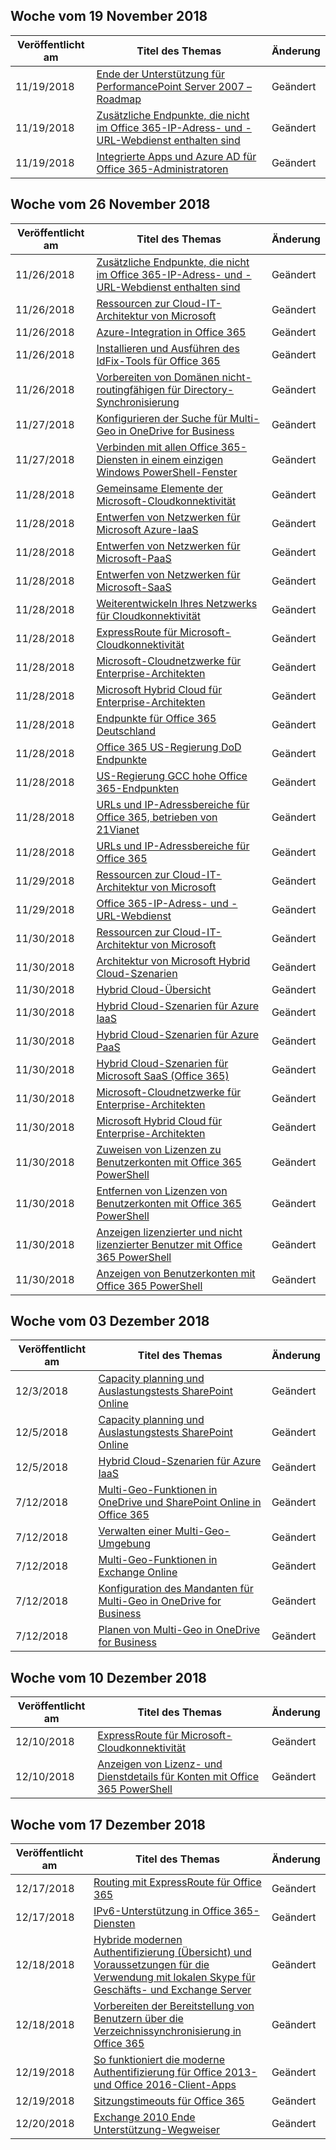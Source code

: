 <!-- This file is generated automatically each week. Changes made to this file will be overwritten.-->




## <a name="week-of-november-19-2018"></a>Woche vom 19 November 2018


| Veröffentlicht am |Titel des Themas | Änderung |
|------|------------|--------|
| 11/19/2018 | [Ende der Unterstützung für PerformancePoint Server 2007 – Roadmap](/Office365/Enterprise/pps-2007-end-of-support) | Geändert |
| 11/19/2018 | [Zusätzliche Endpunkte, die nicht im Office 365-IP-Adress- und -URL-Webdienst enthalten sind](/Office365/Enterprise/additional-office365-ip-addresses-and-urls) | Geändert |
| 11/19/2018 | [Integrierte Apps und Azure AD für Office 365-Administratoren](/Office365/Enterprise/integrated-apps-and-azure-ads) | Geändert |


## <a name="week-of-november-26-2018"></a>Woche vom 26 November 2018


| Veröffentlicht am |Titel des Themas | Änderung |
|------|------------|--------|
| 11/26/2018 | [Zusätzliche Endpunkte, die nicht im Office 365-IP-Adress- und -URL-Webdienst enthalten sind](/Office365/Enterprise/additional-office365-ip-addresses-and-urls) | Geändert |
| 11/26/2018 | [Ressourcen zur Cloud-IT-Architektur von Microsoft](/Office365/Enterprise/microsoft-cloud-it-architecture-resources) | Geändert |
| 11/26/2018 | [Azure-Integration in Office 365](/Office365/Enterprise/azure-integration) | Geändert |
| 11/26/2018 | [Installieren und Ausführen des IdFix-Tools für Office 365](/Office365/Enterprise/install-and-run-idfix) | Geändert |
| 11/26/2018 | [Vorbereiten von Domänen nicht-routingfähigen für Directory-Synchronisierung](/Office365/Enterprise/prepare-a-non-routable-domain-for-directory-synchronization) | Geändert |
| 11/27/2018 | [Konfigurieren der Suche für Multi-Geo in OneDrive for Business](/Office365/Enterprise/configure-search-for-multi-geo) | Geändert |
| 11/27/2018 | [Verbinden mit allen Office 365-Diensten in einem einzigen Windows PowerShell-Fenster](/Office365/Enterprise/powershell/connect-to-all-office-365-services-in-a-single-windows-powershell-window) | Geändert |
| 11/28/2018 | [Gemeinsame Elemente der Microsoft-Cloudkonnektivität](/Office365/Enterprise/common-elements-of-microsoft-cloud-connectivity) | Geändert |
| 11/28/2018 | [Entwerfen von Netzwerken für Microsoft Azure-IaaS](/Office365/Enterprise/designing-networking-for-microsoft-azure-iaas) | Geändert |
| 11/28/2018 | [Entwerfen von Netzwerken für Microsoft-PaaS](/Office365/Enterprise/designing-networking-for-microsoft-azure-paas) | Geändert |
| 11/28/2018 | [Entwerfen von Netzwerken für Microsoft-SaaS](/Office365/Enterprise/designing-networking-for-microsoft-saas) | Geändert |
| 11/28/2018 | [Weiterentwickeln Ihres Netzwerks für Cloudkonnektivität](/Office365/Enterprise/evolving-your-network-for-cloud-connectivity) | Geändert |
| 11/28/2018 | [ExpressRoute für Microsoft-Cloudkonnektivität](/Office365/Enterprise/expressroute-for-microsoft-cloud-connectivity) | Geändert |
| 11/28/2018 | [Microsoft-Cloudnetzwerke für Enterprise-Architekten](/Office365/Enterprise/microsoft-cloud-networking-for-enterprise-architects) | Geändert |
| 11/28/2018 | [Microsoft Hybrid Cloud für Enterprise-Architekten](/Office365/Enterprise/microsoft-hybrid-cloud-for-enterprise-architects) | Geändert |
| 11/28/2018 | [Endpunkte für Office 365 Deutschland](/Office365/Enterprise/office-365-germany-endpoints) | Geändert |
| 11/28/2018 | [Office 365 US-Regierung DoD Endpunkte](/Office365/Enterprise/office-365-u-s-government-dod-endpoints) | Geändert |
| 11/28/2018 | [US-Regierung GCC hohe Office 365-Endpunkten](/Office365/Enterprise/office-365-u-s-government-gcc-high-endpoints) | Geändert |
| 11/28/2018 | [URLs und IP-Adressbereiche für Office 365, betrieben von 21Vianet](/Office365/Enterprise/urls-and-ip-address-ranges-21vianet) | Geändert |
| 11/28/2018 | [URLs und IP-Adressbereiche für Office 365](/Office365/Enterprise/urls-and-ip-address-ranges) | Geändert |
| 11/29/2018 | [Ressourcen zur Cloud-IT-Architektur von Microsoft](/Office365/Enterprise/microsoft-cloud-it-architecture-resources) | Geändert |
| 11/29/2018 | [Office 365-IP-Adress- und -URL-Webdienst](/Office365/Enterprise/office-365-ip-web-service) | Geändert |
| 11/30/2018 | [Ressourcen zur Cloud-IT-Architektur von Microsoft](/Office365/Enterprise/microsoft-cloud-it-architecture-resources) | Geändert |
| 11/30/2018 | [Architektur von Microsoft Hybrid Cloud-Szenarien](/Office365/Enterprise/architecture-of-microsoft-hybrid-cloud-scenarios) | Geändert |
| 11/30/2018 | [Hybrid Cloud-Übersicht](/Office365/Enterprise/hybrid-cloud-overview) | Geändert |
| 11/30/2018 | [Hybrid Cloud-Szenarien für Azure IaaS](/Office365/Enterprise/hybrid-cloud-scenarios-for-azure-iaas) | Geändert |
| 11/30/2018 | [Hybrid Cloud-Szenarien für Azure PaaS](/Office365/Enterprise/hybrid-cloud-scenarios-for-azure-paas) | Geändert |
| 11/30/2018 | [Hybrid Cloud-Szenarien für Microsoft SaaS (Office 365)](/Office365/Enterprise/hybrid-cloud-scenarios-for-microsoft-saas-office-365) | Geändert |
| 11/30/2018 | [Microsoft-Cloudnetzwerke für Enterprise-Architekten](/Office365/Enterprise/microsoft-cloud-networking-for-enterprise-architects) | Geändert |
| 11/30/2018 | [Microsoft Hybrid Cloud für Enterprise-Architekten](/Office365/Enterprise/microsoft-hybrid-cloud-for-enterprise-architects) | Geändert |
| 11/30/2018 | [Zuweisen von Lizenzen zu Benutzerkonten mit Office 365 PowerShell](/Office365/Enterprise/powershell/assign-licenses-to-user-accounts-with-office-365-powershell) | Geändert |
| 11/30/2018 | [Entfernen von Lizenzen von Benutzerkonten mit Office 365 PowerShell](/Office365/Enterprise/powershell/remove-licenses-from-user-accounts-with-office-365-powershell) | Geändert |
| 11/30/2018 | [Anzeigen lizenzierter und nicht lizenzierter Benutzer mit Office 365 PowerShell](/Office365/Enterprise/powershell/view-licensed-and-unlicensed-users-with-office-365-powershell) | Geändert |
| 11/30/2018 | [Anzeigen von Benutzerkonten mit Office 365 PowerShell](/Office365/Enterprise/powershell/view-user-accounts-with-office-365-powershell) | Geändert |


## <a name="week-of-december-03-2018"></a>Woche vom 03 Dezember 2018


| Veröffentlicht am |Titel des Themas | Änderung |
|------|------------|--------|
| 12/3/2018 | [Capacity planning und Auslastungstests SharePoint Online](/Office365/Enterprise/capacity-planning-and-load-testing-sharepoint-online) | Geändert |
| 12/5/2018 | [Capacity planning und Auslastungstests SharePoint Online](/Office365/Enterprise/capacity-planning-and-load-testing-sharepoint-online) | Geändert |
| 12/5/2018 | [Hybrid Cloud-Szenarien für Azure IaaS](/Office365/Enterprise/hybrid-cloud-scenarios-for-azure-iaas) | Geändert |
| 7/12/2018 | [Multi-Geo-Funktionen in OneDrive und SharePoint Online in Office 365](/Office365/Enterprise/multi-geo-capabilities-in-onedrive-and-sharepoint-online-in-office-365) | Geändert |
| 7/12/2018 | [Verwalten einer Multi-Geo-Umgebung](/Office365/Enterprise/administering-a-multi-geo-environment) | Geändert |
| 7/12/2018 | [Multi-Geo-Funktionen in Exchange Online](/Office365/Enterprise/multi-geo-capabilities-in-exchange-online) | Geändert |
| 7/12/2018 | [Konfiguration des Mandanten für Multi-Geo in OneDrive for Business](/Office365/Enterprise/multi-geo-tenant-configuration) | Geändert |
| 7/12/2018 | [Planen von Multi-Geo in OneDrive for Business](/Office365/Enterprise/plan-for-multi-geo) | Geändert |


## <a name="week-of-december-10-2018"></a>Woche vom 10 Dezember 2018


| Veröffentlicht am |Titel des Themas | Änderung |
|------|------------|--------|
| 12/10/2018 | [ExpressRoute für Microsoft-Cloudkonnektivität](/Office365/Enterprise/expressroute-for-microsoft-cloud-connectivity) | Geändert |
| 12/10/2018 | [Anzeigen von Lizenz- und Dienstdetails für Konten mit Office 365 PowerShell](/Office365/Enterprise/powershell/view-account-license-and-service-details-with-office-365-powershell) | Geändert |


## <a name="week-of-december-17-2018"></a>Woche vom 17 Dezember 2018


| Veröffentlicht am |Titel des Themas | Änderung |
|------|------------|--------|
| 12/17/2018 | [Routing mit ExpressRoute für Office 365](/Office365/Enterprise/routing-with-expressroute) | Geändert |
| 12/17/2018 | [IPv6-Unterstützung in Office 365-Diensten](/Office365/Enterprise/ipv6-support) | Geändert |
| 12/18/2018 | [Hybride modernen Authentifizierung (Übersicht) und Voraussetzungen für die Verwendung mit lokalen Skype für Geschäfts- und Exchange Server](/Office365/Enterprise/hybrid-modern-auth-overview) | Geändert |
| 12/18/2018 | [Vorbereiten der Bereitstellung von Benutzern über die Verzeichnissynchronisierung in Office 365](/Office365/Enterprise/prepare-for-directory-synchronization) | Geändert |
| 12/19/2018 | [So funktioniert die moderne Authentifizierung für Office 2013- und Office 2016-Client-Apps](/Office365/Enterprise/modern-auth-for-office-2013-and-2016) | Geändert |
| 12/19/2018 | [Sitzungstimeouts für Office 365](/Office365/Enterprise/session-timeouts) | Geändert |
| 12/20/2018 | [Exchange 2010 Ende Unterstützung-Wegweiser](/Office365/Enterprise/exchange-2010-end-of-support) | Geändert |
